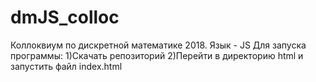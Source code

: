 # dmJS_colloc
Коллоквиум по дискретной математике 2018. Язык - JS 
Для запуска программы:
1)Скачать репозиторий
2)Перейти в директорию html и запустить файл index.html
